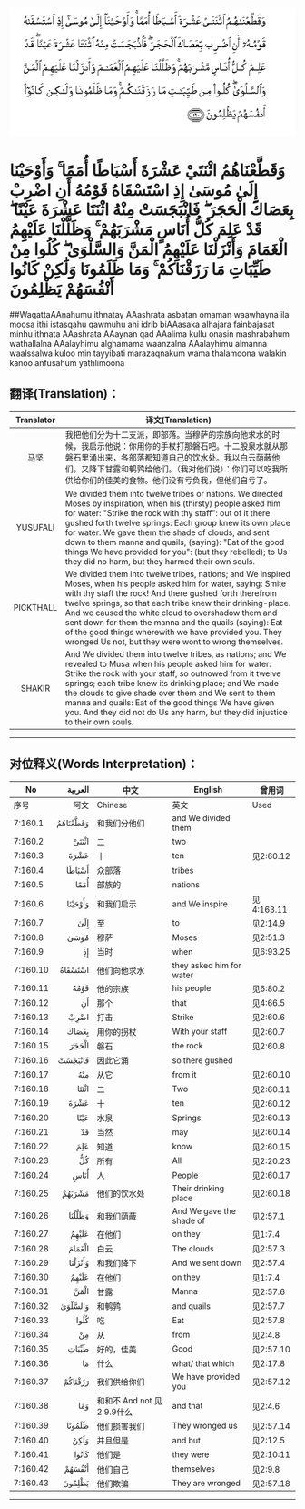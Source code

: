 ![007:160](images/007_160.gif)

# وَقَطَّعْنَاهُمُ اثْنَتَيْ عَشْرَةَ أَسْبَاطًا أُمَمًا ۚ وَأَوْحَيْنَا إِلَىٰ مُوسَىٰ إِذِ اسْتَسْقَاهُ قَوْمُهُ أَنِ اضْرِبْ بِعَصَاكَ الْحَجَرَ ۖ فَانْبَجَسَتْ مِنْهُ اثْنَتَا عَشْرَةَ عَيْنًا ۖ قَدْ عَلِمَ كُلُّ أُنَاسٍ مَشْرَبَهُمْ ۚ وَظَلَّلْنَا عَلَيْهِمُ الْغَمَامَ وَأَنْزَلْنَا عَلَيْهِمُ الْمَنَّ وَالسَّلْوَىٰ ۖ كُلُوا مِنْ طَيِّبَاتِ مَا رَزَقْنَاكُمْ ۚ وَمَا ظَلَمُونَا وَلَٰكِنْ كَانُوا أَنْفُسَهُمْ يَظْلِمُونَ 

##WaqattaAAnahumu ithnatay AAashrata asbatan omaman waawhayna ila moosa ithi istasqahu qawmuhu ani idrib biAAasaka alhajara fainbajasat minhu ithnata AAashrata AAaynan qad AAalima kullu onasin mashrabahum wathallalna AAalayhimu alghamama waanzalna AAalayhimu almanna waalssalwa kuloo min tayyibati marazaqnakum wama thalamoona walakin kanoo anfusahum yathlimoona 

## 翻译(Translation)：

| Translator | 译文(Translation)                                            |
| :--------: | ------------------------------------------------------------ |
|    马坚    | 我把他们分为十二支派，即部落。当穆萨的宗族向他求水的时候，我启示他说：你用你的手杖打那磐石吧。十二股泉水就从那磐石里涌出来，各部落都知道自己的饮水处。我以白云荫蔽他们，又降下甘露和鹌鹑给他们。（我对他们说）：你们可以吃我所供给你们的佳美的食物。他们没有亏负我，但他们自亏了。 |
|  YUSUFALI  | We divided them into twelve tribes or nations. We directed Moses by inspiration, when his (thirsty) people asked him for water: "Strike the rock with thy staff": out of it there gushed forth twelve springs: Each group knew its own place for water. We gave them the shade of clouds, and sent down to them manna and quails, (saying): "Eat of the good things We have provided for you": (but they rebelled); to Us they did no harm, but they harmed their own souls. |
| PICKTHALL  | We divided them into twelve tribes, nations; and We inspired Moses, when his people asked him for water, saying: Smite with thy staff the rock! And there gushed forth therefrom twelve springs, so that each tribe knew their drinking-place. And we caused the white cloud to overshadow them and sent down for them the manna and the quails (saying): Eat of the good things wherewith we have provided you. They wronged Us not, but they were wont to wrong themselves. |
|   SHAKIR   | And We divided them into twelve tribes, as nations; and We revealed to Musa when his people asked him for water: Strike the rock with your staff, so outnowed from it twelve springs; each tribe knew its drinking place; and We made the clouds to give shade over them and We sent to them manna and quails: Eat of the good things We have given you. And they did not do Us any harm, but they did injustice to their own souls. |

---

## 对位释义(Words Interpretation)：

| No   | العربية | 中文    | English | 曾用词 |
| ---- | ------: | ------- | ------- | ------ |
| 序号 |    阿文 | Chinese | 英文    | Used   |
| 7:160.1  | وَقَطَّعْنَاهُمُ | 和我们分他们                     | and We divided them      |            |
| 7:160.2  | اثْنَتَيْ    | 二                               | two                      |            |
| 7:160.3  | عَشْرَةَ     | 十                               | ten                      | 见2:60.12  |
| 7:160.4  | أَسْبَاطًا   | 众部落                           | tribes                   |            |
| 7:160.5  | أُمَمًا     | 部族的                           | nations                  |            |
| 7:160.6  | وَأَوْحَيْنَا  | 和我们启示                       | and We inspire           | 见4:163.11 |
| 7:160.7  | إِلَىٰ      | 至                               | to                       | 见2:14.9   |
| 7:160.8  | مُوسَىٰ     | 穆萨                             | Moses                    | 见2:51.3   |
| 7:160.9  | إِذِ       | 当时                             | when                     | 见6:93.25  |
| 7:160.10 | اسْتَسْقَاهُ  | 他们向他求水                     | they asked him for water |            |
| 7:160.11 | قَوْمُهُ     | 他的宗族                         | his people               | 见6:80.2   |
| 7:160.12 | أَنِ       | 那个                             | that                     | 见4:66.5   |
| 7:160.13 | اضْرِبْ     | 打击                             | Strike                   | 见2:60.6   |
| 7:160.14 | بِعَصَاكَ    | 用你的拐杖                       | With your staff          | 见2:60.7   |
| 7:160.15 | الْحَجَرَ    | 磐石                             | the rock                 | 见2:60.8   |
| 7:160.16 | فَانْبَجَسَتْ  | 因此它涌                         | so there gushed          |            |
| 7:160.17 | مِنْهُ      | 从它                             | from it                  | 见2:60.10  |
| 7:160.18 | اثْنَتَا    | 二                               | Two                      | 见2:60.11  |
| 7:160.19 | عَشْرَةَ     | 十                               | ten                      | 见2:60.12  |
| 7:160.20 | عَيْنًا     | 水泉                             | Springs                  | 见2:60.13  |
| 7:160.21 | قَدْ       | 当然                             | may                      | 见2:60.14  |
| 7:160.22 | عَلِمَ      | 知道                             | know                     | 见2:60.15  |
| 7:160.23 | كُلُّ       | 所有                             | All                      | 见2:20.23  |
| 7:160.24 | أُنَاسٍ     | 人                               | People                   | 见2:60.17  |
| 7:160.25 | مَشْرَبَهُمْ   | 他们的饮水处                     | Their drinking place     | 见2:60.18  |
| 7:160.26 | وَظَلَّلْنَا   | 和我们荫蔽                       | And We gave the shade of | 见2:57.1   |
| 7:160.27 | عَلَيْهِمُ    | 在他们                           | on they                  | 见1:7.4    |
| 7:160.28 | الْغَمَامَ   | 白云                             | The clouds               | 见2:57.3   |
| 7:160.29 | وَأَنْزَلْنَا  | 和我们降下                       | And we sent down         | 见2:57.4   |
| 7:160.30 | عَلَيْهِمُ    | 在他们                           | on they                  | 见1:7.4    |
| 7:160.31 | الْمَنَّ     | 甘露                             | Manna                    | 见2:57.6   |
| 7:160.32 | وَالسَّلْوَىٰ  | 和鹌鹑                           | and quails               | 见2:57.7   |
| 7:160.33 | كُلُوا     | 吃                               | Eat                      | 见2:57.8   |
| 7:160.34 | مِنْ       | 从                               | from                     | 见2:4.8    |
| 7:160.35 | طَيِّبَاتِ    | 好的，佳美                       | Good                     | 见2:57.10  |
| 7:160.36 | مَا       | 什么                             | what/ that which         | 见2:17.8   |
| 7:160.37 | رَزَقْنَاكُمْ  | 我们供给你们                     | We have provided you     | 见2:57.12  |
| 7:160.38 | وَمَا      | 和和不	And not	见2:9.9什么 | and that                 | 见2:4.6    |
| 7:160.39 | ظَلَمُونَا   | 他们损害我们                     | They wronged us          | 见2:57.14  |
| 7:160.40 | وَلَٰكِنْ     | 并且但是                         | and but                  | 见2:12.5   |
| 7:160.41 | كَانُوا    | 他们是                           | they were                | 见2:10:11  |
| 7:160.42 | أَنْفُسَهُمْ   | 他们自己                         | themselves               | 见2:9.8    |
| 7:160.43 | يَظْلِمُونَ   | 他们欺骗                         | They are wronged         | 见2:57.18  |

---